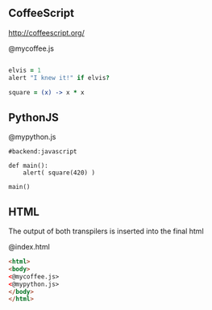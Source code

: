 CoffeeScript
------------

http://coffeescript.org/


@mycoffee.js
```coffee

elvis = 1
alert "I knew it!" if elvis?

square = (x) -> x * x

```

PythonJS
---------

@mypython.js
```rusthon
#backend:javascript

def main():
	alert( square(420) )

main()

```

HTML
-----

The output of both transpilers is inserted into the final html

@index.html
```html
<html>
<body>
<@mycoffee.js>
<@mypython.js>
</body>
</html>
```